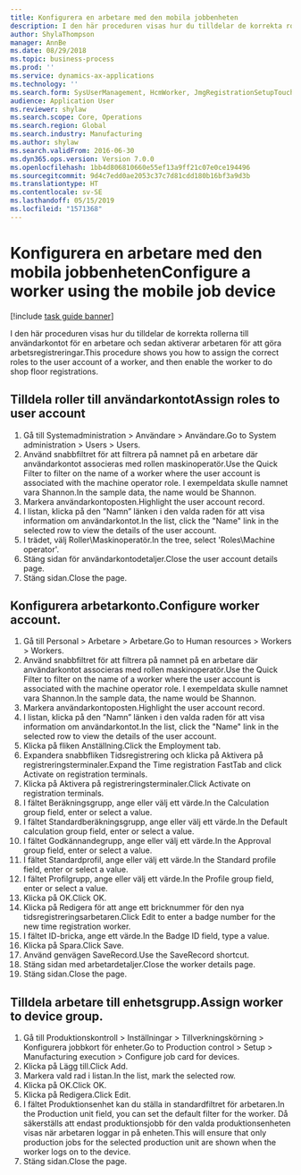 ```yaml
---
title: Konfigurera en arbetare med den mobila jobbenheten
description: I den här proceduren visas hur du tilldelar de korrekta rollerna till användarkontot för en arbetare och sedan aktiverar arbetaren för att göra arbetsregistreringar.
author: ShylaThompson
manager: AnnBe
ms.date: 08/29/2018
ms.topic: business-process
ms.prod: ''
ms.service: dynamics-ax-applications
ms.technology: ''
ms.search.form: SysUserManagement, HcmWorker, JmgRegistrationSetupTouch, JmgRegistrationSetupAssignUsers
audience: Application User
ms.reviewer: shylaw
ms.search.scope: Core, Operations
ms.search.region: Global
ms.search.industry: Manufacturing
ms.author: shylaw
ms.search.validFrom: 2016-06-30
ms.dyn365.ops.version: Version 7.0.0
ms.openlocfilehash: 1bb4d806810660e55ef13a9ff21c07e0ce194496
ms.sourcegitcommit: 9d4c7edd0ae2053c37c7d81cdd180b16bf3a9d3b
ms.translationtype: HT
ms.contentlocale: sv-SE
ms.lasthandoff: 05/15/2019
ms.locfileid: "1571368"
---
```

# <a name="configure-a-worker-using-the-mobile-job-device"></a><span data-ttu-id="6a78b-103">Konfigurera en arbetare med den mobila jobbenheten</span><span class="sxs-lookup"><span data-stu-id="6a78b-103">Configure a worker using the mobile job device</span></span>

[!include [task guide banner](../../includes/task-guide-banner.md)]

<span data-ttu-id="6a78b-104">I den här proceduren visas hur du tilldelar de korrekta rollerna till användarkontot för en arbetare och sedan aktiverar arbetaren för att göra arbetsregistreringar.</span><span class="sxs-lookup"><span data-stu-id="6a78b-104">This procedure shows you how to assign the correct roles to the user account of a worker, and then enable the worker to do shop floor registrations.</span></span>


## <a name="assign-roles-to-user-account"></a><span data-ttu-id="6a78b-105">Tilldela roller till användarkontot</span><span class="sxs-lookup"><span data-stu-id="6a78b-105">Assign roles to user account</span></span>
1. <span data-ttu-id="6a78b-106">Gå till Systemadministration > Användare > Användare.</span><span class="sxs-lookup"><span data-stu-id="6a78b-106">Go to System administration > Users > Users.</span></span>
2. <span data-ttu-id="6a78b-107">Använd snabbfiltret för att filtrera på namnet på en arbetare där användarkontot associeras med rollen maskinoperatör.</span><span class="sxs-lookup"><span data-stu-id="6a78b-107">Use the Quick Filter to filter on the name of a worker where the user account is associated with the machine operator role.</span></span> <span data-ttu-id="6a78b-108">I exempeldata skulle namnet vara Shannon.</span><span class="sxs-lookup"><span data-stu-id="6a78b-108">In the sample data, the name would be Shannon.</span></span>
3. <span data-ttu-id="6a78b-109">Markera användarkontoposten.</span><span class="sxs-lookup"><span data-stu-id="6a78b-109">Highlight the user account record.</span></span>
4. <span data-ttu-id="6a78b-110">I listan, klicka på den ”Namn” länken i den valda raden för att visa information om användarkontot.</span><span class="sxs-lookup"><span data-stu-id="6a78b-110">In the list, click the "Name" link in the selected row to view the details of the user account.</span></span>
5. <span data-ttu-id="6a78b-111">I trädet, välj Roller\Maskinoperatör.</span><span class="sxs-lookup"><span data-stu-id="6a78b-111">In the tree, select 'Roles\Machine operator'.</span></span>
6. <span data-ttu-id="6a78b-112">Stäng sidan för användarkontodetaljer.</span><span class="sxs-lookup"><span data-stu-id="6a78b-112">Close the user account details page.</span></span>
7. <span data-ttu-id="6a78b-113">Stäng sidan.</span><span class="sxs-lookup"><span data-stu-id="6a78b-113">Close the page.</span></span>

## <a name="configure-worker-account"></a><span data-ttu-id="6a78b-114">Konfigurera arbetarkonto.</span><span class="sxs-lookup"><span data-stu-id="6a78b-114">Configure worker account.</span></span>
1. <span data-ttu-id="6a78b-115">Gå till Personal > Arbetare > Arbetare.</span><span class="sxs-lookup"><span data-stu-id="6a78b-115">Go to Human resources > Workers > Workers.</span></span>
2. <span data-ttu-id="6a78b-116">Använd snabbfiltret för att filtrera på namnet på en arbetare där användarkontot associeras med rollen maskinoperatör.</span><span class="sxs-lookup"><span data-stu-id="6a78b-116">Use the Quick Filter to filter on the name of a worker where the user account is associated with the machine operator role.</span></span> <span data-ttu-id="6a78b-117">I exempeldata skulle namnet vara Shannon.</span><span class="sxs-lookup"><span data-stu-id="6a78b-117">In the sample data, the name would be Shannon.</span></span>
3. <span data-ttu-id="6a78b-118">Markera användarkontoposten.</span><span class="sxs-lookup"><span data-stu-id="6a78b-118">Highlight the user account record.</span></span>
4. <span data-ttu-id="6a78b-119">I listan, klicka på den ”Namn” länken i den valda raden för att visa information om användarkontot.</span><span class="sxs-lookup"><span data-stu-id="6a78b-119">In the list, click the "Name" link in the selected row to view the details of the user account.</span></span>
5. <span data-ttu-id="6a78b-120">Klicka på fliken Anställning.</span><span class="sxs-lookup"><span data-stu-id="6a78b-120">Click the Employment tab.</span></span>
6. <span data-ttu-id="6a78b-121">Expandera snabbfliken Tidsregistrering och klicka på Aktivera på registreringsterminaler.</span><span class="sxs-lookup"><span data-stu-id="6a78b-121">Expand the Time registration FastTab and click Activate on registration terminals.</span></span>
7. <span data-ttu-id="6a78b-122">Klicka på Aktivera på registreringsterminaler.</span><span class="sxs-lookup"><span data-stu-id="6a78b-122">Click Activate on registration terminals.</span></span>
8. <span data-ttu-id="6a78b-123">I fältet Beräkningsgrupp, ange eller välj ett värde.</span><span class="sxs-lookup"><span data-stu-id="6a78b-123">In the Calculation group field, enter or select a value.</span></span>
9. <span data-ttu-id="6a78b-124">I fältet Standardberäkningsgrupp, ange eller välj ett värde.</span><span class="sxs-lookup"><span data-stu-id="6a78b-124">In the Default calculation group field, enter or select a value.</span></span>
10. <span data-ttu-id="6a78b-125">I fältet Godkännandegrupp, ange eller välj ett värde.</span><span class="sxs-lookup"><span data-stu-id="6a78b-125">In the Approval group field, enter or select a value.</span></span>
11. <span data-ttu-id="6a78b-126">I fältet Standardprofil, ange eller välj ett värde.</span><span class="sxs-lookup"><span data-stu-id="6a78b-126">In the Standard profile field, enter or select a value.</span></span>
12. <span data-ttu-id="6a78b-127">I fältet Profilgrupp, ange eller välj ett värde.</span><span class="sxs-lookup"><span data-stu-id="6a78b-127">In the Profile group field, enter or select a value.</span></span>
13. <span data-ttu-id="6a78b-128">Klicka på OK.</span><span class="sxs-lookup"><span data-stu-id="6a78b-128">Click OK.</span></span>
14. <span data-ttu-id="6a78b-129">Klicka på Redigera för att ange ett bricknummer för den nya tidsregistreringsarbetaren.</span><span class="sxs-lookup"><span data-stu-id="6a78b-129">Click Edit to enter a badge number for the new time registration worker.</span></span>
15. <span data-ttu-id="6a78b-130">I fältet ID-bricka, ange ett värde.</span><span class="sxs-lookup"><span data-stu-id="6a78b-130">In the Badge ID field, type a value.</span></span>
16. <span data-ttu-id="6a78b-131">Klicka på Spara.</span><span class="sxs-lookup"><span data-stu-id="6a78b-131">Click Save.</span></span>
17. <span data-ttu-id="6a78b-132">Använd genvägen SaveRecord.</span><span class="sxs-lookup"><span data-stu-id="6a78b-132">Use the SaveRecord shortcut.</span></span>
18. <span data-ttu-id="6a78b-133">Stäng sidan med arbetardetaljer.</span><span class="sxs-lookup"><span data-stu-id="6a78b-133">Close the worker details page.</span></span>
19. <span data-ttu-id="6a78b-134">Stäng sidan.</span><span class="sxs-lookup"><span data-stu-id="6a78b-134">Close the page.</span></span>

## <a name="assign-worker-to-device-group"></a><span data-ttu-id="6a78b-135">Tilldela arbetare till enhetsgrupp.</span><span class="sxs-lookup"><span data-stu-id="6a78b-135">Assign worker to device group.</span></span>
1. <span data-ttu-id="6a78b-136">Gå till Produktionskontroll > Inställningar > Tillverkningskörning > Konfigurera jobbkort för enheter.</span><span class="sxs-lookup"><span data-stu-id="6a78b-136">Go to Production control > Setup > Manufacturing execution > Configure job card for devices.</span></span>
2. <span data-ttu-id="6a78b-137">Klicka på Lägg till.</span><span class="sxs-lookup"><span data-stu-id="6a78b-137">Click Add.</span></span>
3. <span data-ttu-id="6a78b-138">Markera vald rad i listan.</span><span class="sxs-lookup"><span data-stu-id="6a78b-138">In the list, mark the selected row.</span></span>
4. <span data-ttu-id="6a78b-139">Klicka på OK.</span><span class="sxs-lookup"><span data-stu-id="6a78b-139">Click OK.</span></span>
5. <span data-ttu-id="6a78b-140">Klicka på Redigera.</span><span class="sxs-lookup"><span data-stu-id="6a78b-140">Click Edit.</span></span>
6. <span data-ttu-id="6a78b-141">I fältet Produktionsenhet kan du ställa in standardfiltret för arbetaren.</span><span class="sxs-lookup"><span data-stu-id="6a78b-141">In the Production unit field, you can set the default filter for the worker.</span></span> <span data-ttu-id="6a78b-142">Då säkerställs att endast produktionsjobb för den valda produktionsenheten visas när arbetaren loggar in på enheten.</span><span class="sxs-lookup"><span data-stu-id="6a78b-142">This will ensure that only production jobs for the selected production unit are shown when the worker logs on to the device.</span></span>
7. <span data-ttu-id="6a78b-143">Stäng sidan.</span><span class="sxs-lookup"><span data-stu-id="6a78b-143">Close the page.</span></span>

